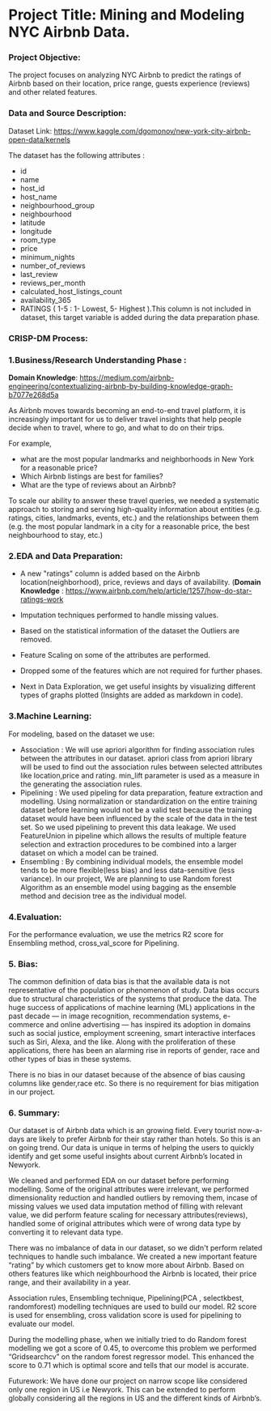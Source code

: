 

# Project Title: Mining and Modeling NYC Airbnb Data.



### Project Objective: 


The project focuses on analyzing NYC Airbnb to predict the ratings of Airbnb based on their location, price range, guests experience (reviews) and other related features. 

### Data and Source Description:

Dataset Link: https://www.kaggle.com/dgomonov/new-york-city-airbnb-open-data/kernels 

The dataset has the following attributes :

* id
* name
* host_id
* host_name
* neighbourhood_group
* neighbourhood
* latitude
* longitude
* room_type
* price
* minimum_nights
* number_of_reviews
* last_review
* reviews_per_month
* calculated_host_listings_count
* availability_365
* RATINGS ( 1-5 : 1- Lowest, 5- Highest ).This column is not included in dataset, this target variable is added during the data preparation phase.

### CRISP-DM Process:


### 1.Business/Research Understanding Phase : 

**Domain Knowledge**: https://medium.com/airbnb-engineering/contextualizing-airbnb-by-building-knowledge-graph-b7077e268d5a

As Airbnb moves towards becoming an end-to-end travel platform, it is increasingly important for us to deliver travel insights that help people decide when to travel, where to go, and what to do on their trips. 

For example, 

* what are the most popular landmarks and neighborhoods in New York for a reasonable price?  
* Which Airbnb listings are best for families? 
* What are the type of reviews about an Airbnb? 


To scale our ability to answer these travel queries, we needed a systematic approach to storing and serving high-quality information about entities (e.g. ratings, cities, landmarks, events, etc.) and the relationships between them (e.g. the most popular landmark in a city for a reasonable price, the best neighbourhood to stay, etc.)

### 2.EDA and Data Preparation:


* A new "ratings" column is added based on the Airbnb location(neighborhood), price, reviews and days of availability.
(**Domain Knowledge** : https://www.airbnb.com/help/article/1257/how-do-star-ratings-work 

* Imputation techniques performed to handle missing values.
* Based on the statistical information of the dataset the Outliers are removed. 
* Feature Scaling on some of the attributes are performed.
* Dropped some of the features which are not required for further phases.
* Next in Data Exploration, we get useful insights by visualizing different types of graphs plotted (Insights are added as markdown in code).

### 3.Machine Learning:

For modeling, based on the dataset we use:


* Association : We will use apriori algorithm for finding association rules between the attributes in our dataset. apriori class from apriori library will be used to find out the association rules between selected attributes like location,price and rating. min_lift parameter is used as a measure in the generating the association rules.
* Pipelining : We used pipeling for data preparation, feature extraction and modelling. Using normalization or standardization on the entire training dataset before learning would not be a valid test because the training dataset would have been influenced by the scale of the data in the test set. So we used pipelining to prevent this data leakage. We used FeatureUnion in pipeline which allows the results of multiple feature selection and extraction procedures to be combined into a larger dataset on which a model can be trained.
* Ensembling : By combining individual models, the ensemble model tends to be more flexible(less bias) and less data-sensitive (less variance). In our project, We are planning to use Random forest Algorithm as an ensemble model using bagging as the ensemble method and decision tree as the individual model.
 

### 4.Evaluation:

For the performance evaluation, we use the metrics R2 score for Ensembling method, cross_val_score for Pipelining.

### 5. Bias: 
The common definition of data bias is that the available data is not representative of the population or phenomenon of study. Data bias occurs due to structural characteristics of the systems that produce the data. The huge success of applications of machine learning (ML) applications in the past decade — in image recognition, recommendation systems, e-commerce and online advertising — has inspired its adoption in domains such as social justice, employment screening, smart interactive interfaces such as Siri, Alexa, and the like. Along with the proliferation of these applications, there has been an alarming rise in reports of gender, race and other types of bias in these systems. 

There is no bias in our dataset because of the absence of bias causing columns like gender,race etc. So there is no requirement for bias mitigation in our project.


### 6. Summary:

Our dataset is of Airbnb data which is an growing field. Every tourist now-a-days
are likely to prefer Airbnb for their stay rather than hotels. So this is an on going
trend. Our data is unique in terms of helping the users to quickly identify and get
some useful insights about current Airbnb’s located in Newyork.

<p>We cleaned and performed EDA on our dataset before performing modelling.
Some of the original attributes were irrelevant, we performed dimensionality
reduction and handled outliers by removing them, incase of missing values we
used data imputation method of filling with relevant value, we did perform
feature scaling for necessary attributes(reviews), handled some of original
attributes which were of wrong data type by converting it to relevant data type.

<p>There was no imbalance of data in our dataset, so we didn&#39;t perform related
techniques to handle such imbalance. We created a new important feature
“rating” by which customers get to know more about Airbnb. Based on others
features like which neighbourhood the Airbnb is located, their price range, and
their availability in a year.

<p>Association rules, Ensembling technique, Pipelining(PCA , selectkbest,
randomforest) modelling techniques are used to build our model. R2 score is used
for ensembling, cross validation score is used for pipelining to evaluate our
model.
    
<p>During the modelling phase, when we initially tried to do Random forest
modelling we got a score of 0.45, to overcome this problem we performed
“Gridsearchcv” on the random forest regressor model. This enhanced the score to
0.71 which is optimal score and tells that our model is accurate.

<p>Futurework: We have done our project on narrow scope like considered only one
region in US i.e Newyork. This can be extended to perform globally considering all
the regions in US and the different kinds of Airbnb’s.














